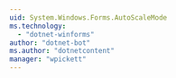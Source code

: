 ```yaml
---
uid: System.Windows.Forms.AutoScaleMode
ms.technology: 
  - "dotnet-winforms"
author: "dotnet-bot"
ms.author: "dotnetcontent"
manager: "wpickett"
---
```

